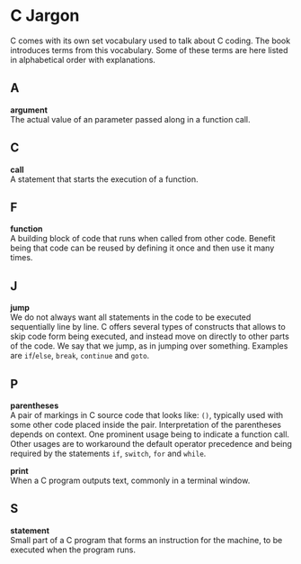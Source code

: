 # C Jargon

C comes with its own set vocabulary used to talk about C coding. The book introduces terms from this vocabulary. Some of these terms are here listed in alphabetical order with explanations.

## A

**argument**  
The actual value of an parameter passed along in a function call.

## C

**call**  
A statement that starts the execution of a function.

## F

**function**  
A building block of code that runs when called from other code. Benefit being that code can be reused by defining it once and then use it many times.

## J

**jump**  
We do not always want all statements in the code to be executed sequentially line by line. C offers several types of constructs that allows to skip code form being executed, and instead move on directly to other parts of the code. We say that we jump, as in jumping over something. Examples are ``if``/``else``, ``break``, ``continue`` and ``goto``.

## P

**parentheses**  
A pair of markings in C source code that looks like: `()`, typically used with some other code placed inside the pair. Interpretation of the parentheses depends on context. One prominent usage being to indicate a function call. Other usages are to workaround the default operator precedence and being required by the statements `if`, `switch`, `for` and `while`.

**print**  
When a C program outputs text, commonly in a terminal window.

## S

**statement**  
Small part of a C program that forms an instruction for the machine, to be executed when the program runs.
